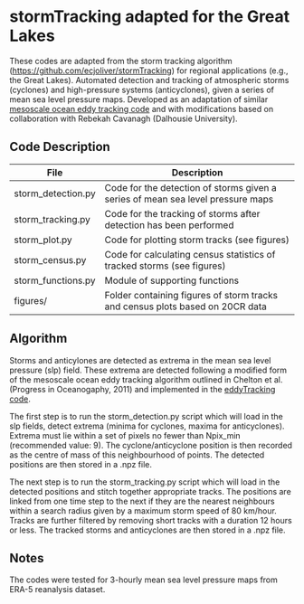 # stormTracking adapted for the Great Lakes

These codes are adapted from the storm tracking algorithm (https://github.com/ecjoliver/stormTracking) for regional applications (e.g., the Great Lakes). Automated detection and tracking of atmospheric storms (cyclones) and high-pressure systems (anticyclones), given a series of mean sea level pressure maps. Developed as an adaptation of similar [mesoscale ocean eddy tracking code](https://github.com/ecjoliver/eddyTracking) and with modifications based on collaboration with Rebekah Cavanagh (Dalhousie University).

## Code Description

File                 |Description
---------------------|----------
|storm_detection.py    | Code for the detection of storms given a series of mean sea level pressure maps|
|storm_tracking.py     | Code for the tracking of storms after detection has been performed|
|storm_plot.py         | Code for plotting storm tracks (see figures)|
|storm_census.py       | Code for calculating census statistics of tracked storms (see figures)|
|storm_functions.py    | Module of supporting functions|
|figures/              | Folder containing figures of storm tracks and census plots based on 20CR data|

## Algorithm

Storms and anticylones are detected as extrema in the mean sea level pressure (slp) field. These extrema are detected following a modified form of the mesoscale ocean eddy tracking algorithm outlined in Chelton et al. (Progress in Oceanogaphy, 2011) and implemented in the [eddyTracking code](https://github.com/ecjoliver/eddyTracking).

The first step is to run the storm_detection.py script which will load in the slp fields, detect extrema (minima for cyclones, maxima for anticyclones). Extrema must lie within a set of pixels no fewer than Npix_min (recommended value: 9). The cyclone/anticyclone position is then recorded as the centre of mass of this neighbourhood of points. The detected positions are then stored in a .npz file.

The next step is to run the storm_tracking.py script which will load in the detected positions and stitch together appropriate tracks. The positions are linked from one time step to the next if they are the nearest neighbours within a search radius given by a maximum storm speed of 80 km/hour. Tracks are further filtered by removing short tracks with a duration 12 hours or less. The tracked storms and anticyclones are then stored in a .npz file.

## Notes

The codes were tested for 3-hourly mean sea level pressure maps from ERA-5 reanalysis dataset. 


